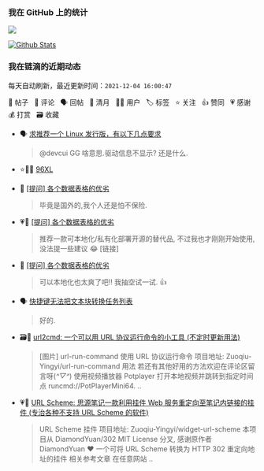 ### 我在 GitHub 上的统计

<a title="Hits" target="_blank" href="https://github.com/Crowds21/Crowds21"><img src="https://hits.b3log.org/crowds21/crowds21.svg"></a>

[![Github Stats](https://github-readme-stats.vercel.app/api?username=crowds21&theme=tokyonight&show_icons=true)](https://github.com/crowds21)

<!--events start -->

### 我在链滴的近期动态

每天自动刷新，最近更新时间：`2021-12-04 16:00:47`

📝 帖子 &nbsp; 💬 评论 &nbsp; 🗣 回帖 &nbsp; 🌙 清月 &nbsp; 👨‍💻 用户 &nbsp; 🏷️ 标签 &nbsp; ⭐️ 关注 &nbsp; 👍 赞同 &nbsp; 💗 感谢 &nbsp; 💰 打赏 &nbsp; 🗃 收藏

* 🗣 [求推荐一个 Linux 发行版，有以下几点要求](https://ld246.com/article/1638416925026/comment/1638452130958#comments)

  > @devcui GG 啥意思.驱动信息不显示? 还是什么.
* ⭐️👨‍💻 [96XL](https://ld246.com/member/96XL)

  > 
* 💬 [[提问] 各个数据表格的优劣](https://ld246.com/article/1638179178806/comment/1638367828188#comments)

  > 毕竟是国外的,我个人还是怕不保险.
* 💗💬 [[提问] 各个数据表格的优劣](https://ld246.com/article/1638179178806/comment/1638269317106#comments)

  > 推荐一款可本地化/私有化部署开源的替代品, 不过我也才刚刚开始使用, 没法提一些建议 😂 [链接]
* 💬 [[提问] 各个数据表格的优劣](https://ld246.com/article/1638179178806/comment/1638318568968#comments)

  > 可以本地化也太爽了吧!! 我抽空试一试. 👍
* 🗣 [快捷键无法把文本块转换任务列表](https://ld246.com/article/1638154822024/comment/1638193946318#comments)

  > 好的.
* 🗃📝 [url2cmd: 一个可以用 URL 协议运行命令的小工具 (不定时更新用法)](https://ld246.com/article/1638107847158)

  > [图片] url-run-command 使用 URL 协议运行命令 项目地址: Zuoqiu-Yingyi/url-run-command 用法 若还有其他好用的方法欢迎在评论区留言呀(*^▽^*) 使用视频播放器 Potplayer 打开本地视频并跳转到指定时间点 runcmd://PotPlayerMini64. ..
* 💗📝 [URL Scheme: 思源笔记一款利用挂件 Web 服务重定向至笔记内链接的挂件 (专治各种不支持 URL Scheme 的软件)](https://ld246.com/article/1638102676516)

  > URL Scheme 挂件 项目地址: Zuoqiu-Yingyi/widget-url-scheme 本项目从 DiamondYuan/302 MIT License 分叉, 感谢原作者 DiamondYuan ❤️ 一个可将 URL Scheme 转换为 HTTP 302 重定向地址的挂件 相关参考文章 在任意网站 ..


<!--events end -->
